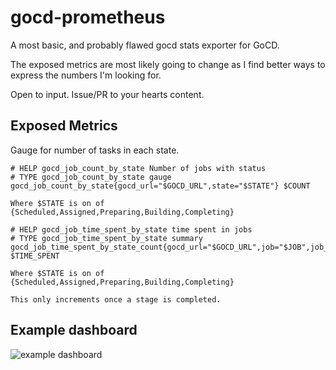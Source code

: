 # gocd-prometheus

A most basic, and probably flawed gocd stats exporter for GoCD.

The exposed metrics are most likely going to change as I find better ways to express the numbers I'm looking for.

Open to input. Issue/PR to your hearts content.

## Exposed Metrics

Gauge for number of tasks in each state.

```
# HELP gocd_job_count_by_state Number of jobs with status
# TYPE gocd_job_count_by_state gauge
gocd_job_count_by_state{gocd_url="$GOCD_URL",state="$STATE"} $COUNT

Where $STATE is on of {Scheduled,Assigned,Preparing,Building,Completing}
```

```
# HELP gocd_job_time_spent_by_state time spent in jobs
# TYPE gocd_job_time_spent_by_state summary
gocd_job_time_spent_by_state_count{gocd_url="$GOCD_URL",job="$JOB",job_key="$PIPELINE_GROUP/$PIPELINE/$STAGE/$JOB",pipeline="$PIPELINE",pipeline_group="$PIPELINE_GROUP",stage="$STAGE",stage_key="$PIPELINE_GROUP/$PIPELINE/$STAGE",state="$STATE"} $TIME_SPENT

Where $STATE is on of {Scheduled,Assigned,Preparing,Building,Completing}

This only increments once a stage is completed.
```

## Example dashboard

![example dashboard](https://i.imgur.com/Ym6wIrk.png)
